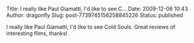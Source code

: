 Title: I really like Paul Giamatti, I&#39;d like to see C...
Date: 2009-12-06 10:43
Author: dragonfly
Slug: post-7739745156258845226
Status: published

I really like Paul Giamatti, I'd like to see Cold Souls. Great reviews of interesting films, thanks!
